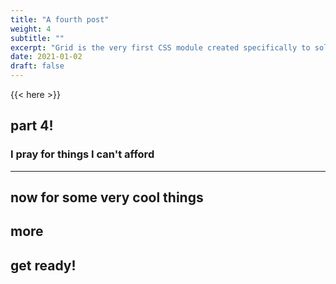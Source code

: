 ```yaml
---
title: "A fourth post"
weight: 4
subtitle: ""
excerpt: "Grid is the very first CSS module created specifically to solve the layout problems we’ve all been hacking our way around for as long as we’ve been making websites."
date: 2021-01-02
draft: false
---
```


{{< here >}}


## part 4!

### I pray for things I can't afford

---

## now for some very cool things

## more

## get ready!
